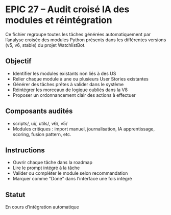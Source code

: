 # EPIC 27 – Audit croisé IA des modules et réintégration

Ce fichier regroupe toutes les tâches générées automatiquement par l’analyse croisée des modules Python présents dans les différentes versions (v5, v6, stable) du projet WatchlistBot.

## Objectif
- Identifier les modules existants non liés à des US
- Relier chaque module à une ou plusieurs User Stories existantes
- Générer des tâches prêtes à valider dans le système
- Réintégrer les morceaux de logique oubliés dans la V8
- Proposer un ordonnancement clair des actions à effectuer

## Composants audités
- scripts/, ui/, utils/, v6/, v5/
- Modules critiques : import manuel, journalisation, IA apprentissage, scoring, fusion pattern, etc.

## Instructions
- Ouvrir chaque tâche dans la roadmap
- Lire le prompt intégré à la tâche
- Valider ou compléter le module selon recommandation
- Marquer comme "Done" dans l’interface une fois intégré

## Statut
En cours d’intégration automatique
